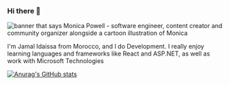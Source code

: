 ### Hi there 👋
<img src="https://www.istockphoto.com/vector/programming-code-application-window-gm1124838925-295459706" alt="banner that says Monica Powell - software engineer, content creator and community organizer alongside a cartoon illustration of Monica">

I'm Jamal Idaissa from Morocco, and I do Development. I really enjoy learning languages and frameworks like React and ASP.NET, as well as work with Microsoft Technologies

[![Anurag's GitHub stats](https://github-readme-stats.vercel.app/api?username=ID-JA)](https://github.com/anuraghazra/github-readme-stats)
